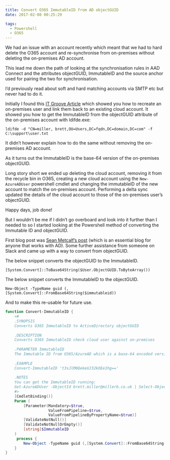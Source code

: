 ```yaml
---
title: Convert O365 ImmutableID from AD objectGUID
date: 2017-02-08 00:25:29

tags:
  - Powershell
  - O365 
---
```

We had an issue with an account recently which meant that we had to hard delete the O365 account and re-synchronise from on-premises without deleting the on-premises AD account.

This lead me down the path of looking at the synchronisation rules in AAD Connect and the attributes objectGUID, ImmutableID and the source anchor used for pairing the two for synchronisation.

I’d previously read about soft and hard matching accounts via SMTP etc but never had to do it.

Initially I found this [IT Groove Article](http://itgroove.net/stellark/2016/03/25/recreate-a-deleted-user-in-ad-and-sync-to-office365/) which showed you how to recreate an on-premises user and link them back to an existing cloud account. It showed you how to get the ImmutableID from the objectGUID attribute of the on-premises account with ldifde.exe:

`ldifde -d "CN=miller, brett,OU=Users,DC=fqdn,DC=domain,DC=com" -f C:\support\user.txt`

It didn’t however explain how to do the same without removing the on-premises AD account.

As it turns out the ImmutableID is the base-64 version of the on-premises objectGUID.

Long story short we ended up deleting the cloud account, removing it from the recycle bin in O365, creating a new cloud account using the `New-AzureADUser` powershell cmdlet and changing the immutableID of the new account to match the on-premises account. Performing a delta sync updated the details of the cloud account to those of the on-premises user’s objectGUID.

Happy days, job done!

But I wouldn’t be me if I didn’t go overboard and look into it further than I needed to so I started looking at the Powershell method of converting the Immutable ID and objectGUID.

First blog post was [Sean Metcalf’s post](https://adsecurity.org/?p=478) (which is an essential blog for anyone that works with AD). Some further assistance from someone on Slack and came up with a way to convert from objectGUID.

The below snippet converts the objectGUID to the ImmutableID.

`[System.Convert]::ToBase64String($User.ObjectGUID.ToByteArray())`

The below snippet converts the ImmutableID to the objectGUID.

`New-Object -TypeName guid (,[System.Convert]::FromBase64String($immutableid))`

And to make this re-usable for future use.

```powershell
function Convert-ImmutableID {
    <#
    .SYNOPSIS
    Converts O365 ImmutableID to ActiveDirectory objectGUID
    
    .DESCRIPTION
    Converts O365 ImmutableID check cloud user against on-premises
    
    .PARAMETER ImmutableID
    The Immutable ID from O365/AzureAD which is a base-64 encoded version of the AD objectGUID
    
    .EXAMPLE
    Convert-ImmutableID 't3sJlM0QekeUJ32kOEe1hg=='
    
    .NOTES
    You can get the ImmutableID running:
    Get-AzureADUser -ObjectId brett.miller@millerb.co.uk | Select-Object immutableid
    #>
    [CmdletBinding()]
    Param (
        [Parameter(Mandatory=$true,
                   ValueFromPipeline=$true,
                   ValueFromPipelineByPropertyName=$true)]
        [ValidateNotNull()]
        [ValidateNotNullOrEmpty()]
        [string]$ImmutableID
    )
     process {
        New-Object -TypeName guid (,[System.Convert]::FromBase64String($immutableid))
    }
}
```